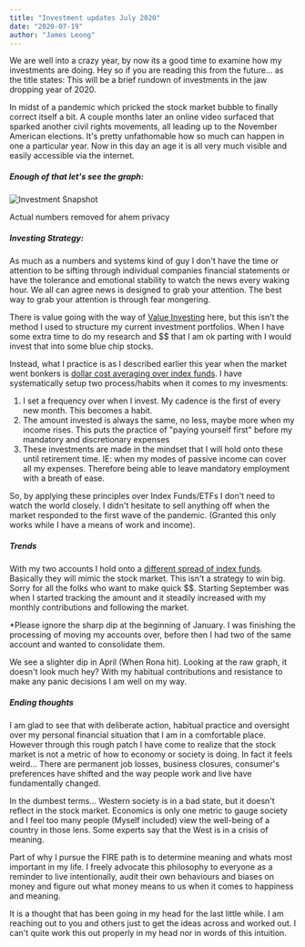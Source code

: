 ```yaml
---
title: "Investment updates July 2020"
date: "2020-07-19"
author: "James Leong"
---
```


We are well into a crazy year, by now its a good time to examine how my investments are doing. Hey so if you are reading this from the future... as the title states: This will be a brief rundown of investments in the jaw dropping year of 2020.

In midst of a pandemic which pricked the stock market bubble to finally correct itself a bit. A couple months later an online video surfaced that sparked another civil rights movements, all leading up to the November American elections. It's pretty unfathomable how so much can happen in one a particular year. Now in this day an age it is all very much visible and easily accessible via the internet.

##### Enough of that let's see the graph:

![Investment Snapshot](/blog/images/investment_snapshot.png)

Actual numbers removed for ahem privacy

##### Investing Strategy:

As much as a numbers and systems kind of guy I don't have the time or attention to be sifting through individual companies financial statements or have the tolerance and emotional stability to watch the news every waking hour. We all can agree news is designed to grab your attention. The best way to grab your attention is through fear mongering.

There is value going with the way of [Value Investing](https://www.investopedia.com/terms/v/valueinvesting.asp#:~:text=Key%20Takeaways-,Value%20investing%20is%20an%20investment%20strategy%20that%20involves%20picking%20stocks,the%20stock%20market%20is%20underestimating.) here, but this isn't the method I used to structure my current investment portfolios. When I have some extra time to do my research and $$ that I am ok parting with I would invest that into some blue chip stocks.

Instead, what I practice is as I described earlier this year when the market went bonkers is [dollar cost averaging over index funds](https://pacedprogress.com/2020/03/investing-during-market-fluctuations/). I have systematically setup two process/habits when it comes to my invesments:

1. I set a frequency over when I invest. My cadence is the first of every new month. This becomes a habit.
2. The amount invested is always the same, no less, maybe more when my income rises. This puts the practice of "paying yourself first" before my mandatory and discretionary expenses
3. These investments are made in the mindset that I will hold onto these until retirement time. IE: when my modes of passive income can cover all my expenses. Therefore being able to leave mandatory employment with a breath of ease.

So, by applying these principles over Index Funds/ETFs I don't need to watch the world closely. I didn't hesitate to sell anything off when the market responded to the first wave of the pandemic. (Granted this only works while I have a means of work and income).

##### Trends

With my two accounts I hold onto a [different spread of index funds](https://canadiancouchpotato.com/model-portfolios/). Basically they will mimic the stock market. This isn't a strategy to win big. Sorry for all the folks who want to make quick $$. Starting September was when I started tracking the amount and it steadily increased with my monthly contributions and following the market.

\*Please ignore the sharp dip at the beginning of January. I was finishing the processing of moving my accounts over, before then I had two of the same account and wanted to consolidate them.

We see a slighter dip in April (When Rona hit). Looking at the raw graph, it doesn't look much hey? With my habitual contributions and resistance to make any panic decisions I am well on my way.

##### Ending thoughts

I am glad to see that with deliberate action, habitual practice and oversight over my personal financial situation that I am in a comfortable place. However through this rough patch I have come to realize that the stock market is not a metric of how to economy or society is doing. In fact it feels weird... There are permanent job losses, business closures, consumer's preferences have shifted and the way people work and live have fundamentally changed.

In the dumbest terms... Western society is in a bad state, but it doesn't reflect in the stock market. Economics is only one metric to gauge society and I feel too many people (Myself included) view the well-being of a country in those lens. Some experts say that the West is in a crisis of meaning.

Part of why I pursue the FIRE path is to determine meaning and whats most important in my life. I freely advocate this philosophy to everyone as a reminder to live intentionally, audit their own behaviours and biases on money and figure out what money means to us when it comes to happiness and meaning.

It is a thought that has been going in my head for the last little while. I am reaching out to you and others just to get the ideas across and worked out. I can't quite work this out properly in my head nor in words of this intuition.

